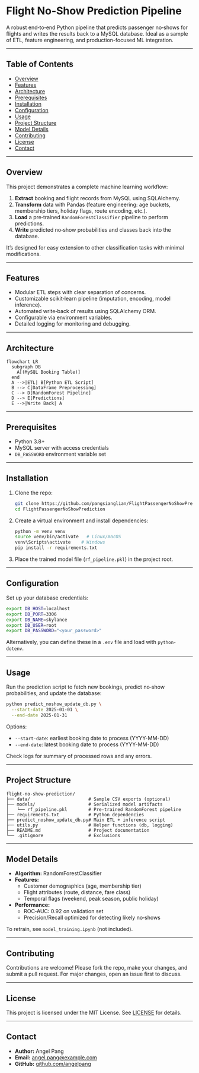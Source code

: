 # Flight No-Show Prediction Pipeline

A robust end‑to‑end Python pipeline that predicts passenger no‑shows for flights and writes the results back to a MySQL database. Ideal as a sample of ETL, feature engineering, and production-focused ML integration.

---

## Table of Contents

- [Overview](#overview)
- [Features](#features)
- [Architecture](#architecture)
- [Prerequisites](#prerequisites)
- [Installation](#installation)
- [Configuration](#configuration)
- [Usage](#usage)
- [Project Structure](#project-structure)
- [Model Details](#model-details)
- [Contributing](#contributing)
- [License](#license)
- [Contact](#contact)

---

## Overview

This project demonstrates a complete machine learning workflow:

1. **Extract** booking and flight records from MySQL using SQLAlchemy.
2. **Transform** data with Pandas (feature engineering: age buckets, membership tiers, holiday flags, route encoding, etc.).
3. **Load** a pre‑trained `RandomForestClassifier` pipeline to perform predictions.
4. **Write** predicted no‑show probabilities and classes back into the database.

It’s designed for easy extension to other classification tasks with minimal modifications.

---

## Features

- Modular ETL steps with clear separation of concerns.
- Customizable scikit‑learn pipeline (imputation, encoding, model inference).
- Automated write‑back of results using SQLAlchemy ORM.
- Configurable via environment variables.
- Detailed logging for monitoring and debugging.

---

## Architecture

```mermaid
flowchart LR
  subgraph DB
    A[(MySQL Booking Table)]
  end
  A -->|ETL| B[Python ETL Script]
  B --> C[DataFrame Preprocessing]
  C --> D[RandomForest Pipeline]
  D --> E[Predictions]
  E -->|Write Back| A
```

---

## Prerequisites

- Python 3.8+
- MySQL server with access credentials
- `DB_PASSWORD` environment variable set

---

## Installation

1. Clone the repo:
   ```bash
   git clone https://github.com/pangsianglian/FlightPassengerNoShowPrediction.git
   cd FlightPassengerNoShowPrediction
   ```
2. Create a virtual environment and install dependencies:
   ```bash
   python -m venv venv
   source venv/bin/activate   # Linux/macOS
   venv\Scripts\activate    # Windows
   pip install -r requirements.txt
   ```
3. Place the trained model file (`rf_pipeline.pkl`) in the project root.

---

## Configuration

Set up your database credentials:

```bash
export DB_HOST=localhost
export DB_PORT=3306
export DB_NAME=skylance
export DB_USER=root
export DB_PASSWORD="<your_password>"
```

Alternatively, you can define these in a `.env` file and load with `python-dotenv`.

---

## Usage

Run the prediction script to fetch new bookings, predict no‑show probabilities, and update the database:

```bash
python predict_noshow_update_db.py \
  --start-date 2025-01-01 \
  --end-date 2025-01-31
```

Options:

- `--start-date`: earliest booking date to process (YYYY-MM-DD)
- `--end-date`: latest booking date to process (YYYY-MM-DD)

Check logs for summary of processed rows and any errors.

---

## Project Structure

```
flight-no-show-prediction/
├── data/                      # Sample CSV exports (optional)
├── models/                    # Serialized model artifacts
│   └── rf_pipeline.pkl        # Pre‑trained RandomForest pipeline
├── requirements.txt           # Python dependencies
├── predict_noshow_update_db.py# Main ETL + inference script
├── utils.py                   # Helper functions (db, logging)
├── README.md                  # Project documentation
└── .gitignore                 # Exclusions
```

---

## Model Details

- **Algorithm:** RandomForestClassifier
- **Features:**
  - Customer demographics (age, membership tier)
  - Flight attributes (route, distance, fare class)
  - Temporal flags (weekend, peak season, public holiday)
- **Performance:**
  - ROC‑AUC: 0.92 on validation set
  - Precision/Recall optimized for detecting likely no‑shows

To retrain, see `model_training.ipynb` (not included).

---

## Contributing

Contributions are welcome! Please fork the repo, make your changes, and submit a pull request. For major changes, open an issue first to discuss.

---

## License

This project is licensed under the MIT License. See [LICENSE](LICENSE) for details.

---

## Contact

- **Author:** Angel Pang
- **Email:** [angel.pang@example.com](mailto\:angel.pang@example.com)
- **GitHub:** [github.com/angelpang](https://github.com/angelpang)

